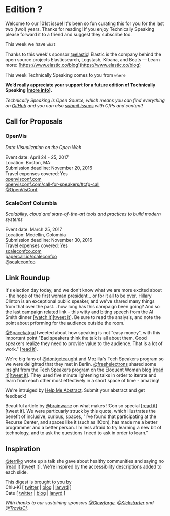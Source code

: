 # Edition ?

Welcome to our 101st issue! It's been so fun curating this for you for the last two (two!) years. Thanks for reading! If you enjoy Technically Speaking please forward it to a friend and suggest they subscribe too.

This week we have `what`

Thanks to this week's sponsor [@elastic](http://twitter.com/elastic)! Elastic is the company behind the open source projects Elasticsearch, Logstash, Kibana, and Beats — Learn more: [https://www.elastic.co/blog](https://www.elastic.co/blog)

This week Technically Speaking comes to you from `where`

**We’d really appreciate your support for a future edition of Technically Speaking [[more info](http://www.techspeak.email/sponsorship/)].**  

*Technically Speaking is Open Source, which means you can find everything on [GitHub](https://github.com/catehstn/technically-speaking/) and you can also [submit issues](https://github.com/catehstn/technically-speaking/issues/new) with CfPs and content!*  

## Call for Proposals

### OpenVis
*Data Visualization on the Open Web* 
 
Event date: April 24 - 25, 2017  
Location: Boston, MA  
Submission deadline: November 20, 2016  
Travel expenses covered: Yes  
[openvisconf.com](https://openvisconf.com/)  
[openvisconf.com/call-for-speakers/#cfp-call](https://openvisconf.com/call-for-speakers/#cfp-call)  
[@OpenVisConf](https://twitter.com/OpenVisConf)


### ScaleConf Columbia
*Scalability, cloud and state-of-the-art tools and practices to build modern systems* 
 
Event date: March 25, 2017  
Location: Medellín, Colombia  
Submission deadline: November 30, 2016  
Travel expenses covered: [Yes](https://twitter.com/scaleconfco/status/795333492305514497)  
[scaleconfco.com](http://scaleconfco.com)  
[papercall.io/scaleconfco](https://www.papercall.io/scaleconfco)  
[@scaleconfco](https://twitter.com/scaleconfco)


## Link Roundup

It's election day today, and we don't know what we are more excited about - the hope of the first woman president... or for it all to be over. Hillary Clinton is an exceptional public speaker, and we've shared many things from that over the past... how long has this campaign been going? And so the last campaign related link - this witty and biting speech from the Al Smith dinner [[watch it](http://www.slate.com/blogs/xx_factor/2016/10/21/hillary_clinton_at_the_al_smith_dinner_was_hilarious_and_poignant.html)][[tweet it](https://twitter.com/home?status=Hillary%20Clinton%E2%80%99s%20Al%20Smith%20Dinner%20Address%20Was%20Ridiculously%20Funny%20%26%20Beautifully%20Poignant%20http%3A//www.slate.com/blogs/xx_factor/2016/10/21/hillary_clinton_at_the_al_smith_dinner_was_hilarious_and_poignant.html%20via%20%40techspeakdigest)]. Be sure to read the analysis, and note the point about prforming for the audience outside the room.

[@Spacekatgal](http://twitter.com/Spacekatgal) tweeted about how speaking is not "easy money", with this important point "Bad speakers think the talk is all about them. Good speakers realize they need to provide value to the audience. That is a lot of work." [[read it](https://twitter.com/Spacekatgal/status/794172695764090880?lang=en)].

We're big fans of [@dontgetcaught](http://twitter.com/dontgetcaught) and Mozilla's Tech Speakers program so we were delighted that they met in Berlin. [@freshelectrons](http://twitter.com/freshelectrons) shared some insight from the Tech Speakers program on the Eloquent Woman blog [[read it](http://eloquentwoman.blogspot.com.ar/2016/11/keeping-it-real-with-mozilla-tech.html)][[tweet it](https://twitter.com/home?status=Keeping%20it%20real%20with%20Mozilla%20Tech%20Speakers%20by%20%40dontgetcaught%20http%3A//eloquentwoman.blogspot.com/2016/11/keeping-it-real-with-mozilla-tech.html%20via%20%40techspeakdigest)]. They used five minute lightening talks in order to iterate and learn from each other most effectively in a short space of time - amazing!

We're intruiged by [Help Me Abstract](http://helpmeabstract.com/). Submit your abstract and get feedback! 

Beautiful article by [@brainwane](http://twitter.com/brainwane) on what makes !!Con so special [[read it](https://recompilermag.com/issues/extras/toward-a-bangbangcon-aesthetic/)][tweet it]. We were particuarly struck by this quote, which illustrates the benefit of inclusive, curious, spaces, "I’ve found that participating at the Recurse Center, and spaces like it (such as !!Con), has made me a better programmer and a better person. I’m less afraid to try learning a new bit of technology, and to ask the questions I need to ask in order to learn."

## Inspiration

[@terriko](http://twitter.com/terriko) wrote up a talk she gave about healthy communities and saying no [[read it](http://curiousity.ca/2016/taking-no-for-an-answer-open-source-bridge-2016-talk/)][[tweet it](https://twitter.com/home?status=Taking%20No%20for%20an%20Answer%20by%20%40terriko%20http%3A//curiousity.ca/2016/taking-no-for-an-answer-open-source-bridge-2016-talk/%20via%20%40techspeakdigest)]. We're inspired by the accessibility descriptions added to each slide.   


This digest is brought to you by  
Chiu-Ki [ [twitter](https://twitter.com/chiuki) | [blog](http://blog.sqisland.com/) | [lanyrd](http://lanyrd.com/profile/chiuki/) ]  
Cate [ [twitter](https://twitter.com/catehstn) | [blog](http://www.catehuston.com/blog/) | [lanyrd](http://lanyrd.com/profile/catehstn/) ]

*With thanks to our sustaining sponsors [@Glowforge](http://twitter.com/glowforge), [@Kickstarter](http://twitter.com/kickstarter) and [@TravisCI](http://twitter.com/travisci).*
